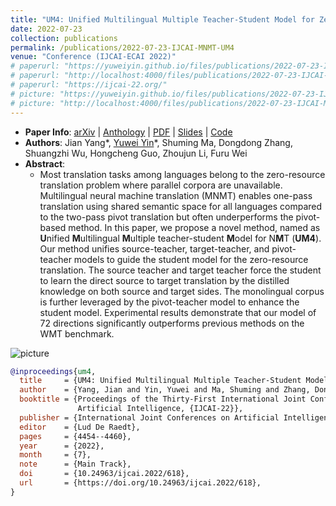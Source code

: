 ```yaml
---
title: "UM4: Unified Multilingual Multiple Teacher-Student Model for Zero-Resource Neural Machine Translation"
date: 2022-07-23
collection: publications
permalink: /publications/2022-07-23-IJCAI-MNMT-UM4
venue: "Conference (IJCAI-ECAI 2022)"
# paperurl: "https://yuweiyin.github.io/files/publications/2022-07-23-IJCAI-MNMT-UM4.pdf"
# paperurl: "http://localhost:4000/files/publications/2022-07-23-IJCAI-MNMT-UM4.pdf"
# paperurl: "https://ijcai-22.org/"
# picture: "https://yuweiyin.github.io/files/publications/2022-07-23-IJCAI-MNMT-UM4.png"
# picture: "http://localhost:4000/files/publications/2022-07-23-IJCAI-MNMT-UM4.png"
---
```


<script src="https://polyfill.io/v3/polyfill.min.js?features=es6"></script>
<script id="MathJax-script" async src="https://cdn.jsdelivr.net/npm/mathjax@3/es5/tex-mml-chtml.js"></script>
<script> 
MathJax = {
  tex: {
    inlineMath: [['$', '$']],
    processEscapes: true
  }
};
</script>

<!-- ## UM4: Unified Multilingual Multiple Teacher-Student Model for Zero-Resource Neural Machine Translation -->

- **Paper Info**: [arXiv](https://arxiv.org/abs/2207.04900) \| [Anthology](https://www.ijcai.org/proceedings/2022/618) \| [PDF](https://www.ijcai.org/proceedings/2022/0618.pdf) \| <!-- [Spotlight Video]() \| [Full Video]() \| --> [Slides](https://yuweiyin.github.io/files/slides/IJCAI2022-Presentation-205-UM4-full.pdf) \| [Code](https://github.com/YuweiYin/UM4)
- **Authors**: Jian Yang\*, <u>Yuwei Yin</u>\*, Shuming Ma, Dongdong Zhang, Shuangzhi Wu, Hongcheng Guo, Zhoujun Li, Furu Wei
- **Abstract**:
  - Most translation tasks among languages belong to the zero-resource translation problem where parallel corpora are unavailable. Multilingual neural machine translation (MNMT) enables one-pass translation using shared semantic space for all languages compared to the two-pass pivot translation but often underperforms the pivot-based method. In this paper, we propose a novel method, named as <b>U</b>nified <b>M</b>ultilingual <b>M</b>ultiple teacher-student <b>M</b>odel for N<b>M</b>T (<b>UM4</b>). Our method unifies source-teacher, target-teacher, and pivot-teacher models to guide the student model for the zero-resource translation. The source teacher and target teacher force the student to learn the direct source to target translation by the distilled knowledge on both source and target sides. The monolingual corpus is further leveraged by the pivot-teacher model to enhance the student model. Experimental results demonstrate that our model of 72 directions significantly outperforms previous methods on the WMT benchmark.

![picture](https://yuweiyin.github.io/files/publications/2022-07-23-IJCAI-MNMT-UM4.png)

<!-- - **Citation**:
  -  -->

```bibtex
@inproceedings{um4,
  title     = {UM4: Unified Multilingual Multiple Teacher-Student Model for Zero-Resource Neural Machine Translation},
  author    = {Yang, Jian and Yin, Yuwei and Ma, Shuming and Zhang, Dongdong and Wu, Shuangzhi and Guo, Hongcheng and Li, Zhoujun and Wei, Furu},
  booktitle = {Proceedings of the Thirty-First International Joint Conference on
               Artificial Intelligence, {IJCAI-22}},
  publisher = {International Joint Conferences on Artificial Intelligence Organization},
  editor    = {Lud De Raedt},
  pages     = {4454--4460},
  year      = {2022},
  month     = {7},
  note      = {Main Track},
  doi       = {10.24963/ijcai.2022/618},
  url       = {https://doi.org/10.24963/ijcai.2022/618},
}
```
